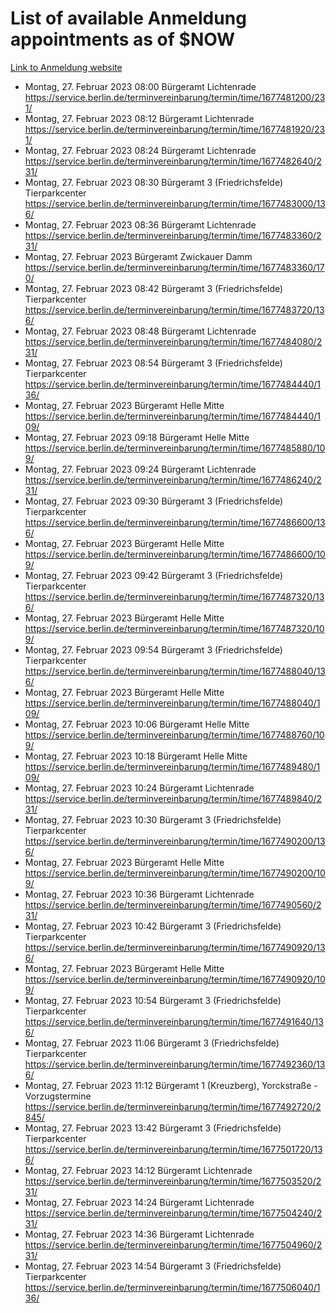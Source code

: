 # List of available Anmeldung appointments as of $NOW
[Link to Anmeldung website](https://service.berlin.de/terminvereinbarung/termin/tag.php?termin=1&anliegen[]=120686&dienstleisterlist=122210,122217,327316,122219,327312,122227,327314,122231,327346,122243,327348,122254,122252,329742,122260,329745,122262,329748,122271,327278,122273,327274,122277,327276,330436,122280,327294,122282,327290,122284,327292,122291,327270,122285,327266,122286,327264,122296,327268,150230,329760,122297,327286,122294,327284,122312,329763,122314,329775,122304,327330,122311,327334,122309,327332,317869,122281,327352,122279,329772,122283,122276,327324,122274,327326,122267,329766,122246,327318,122251,327320,122257,327322,122208,327298,122226,327300&herkunft=http%3A%2F%2Fservice.berlin.de%2Fdienstleistung%2F120686%2F)
- Montag, 27. Februar 2023 08:00 Bürgeramt Lichtenrade https://service.berlin.de/terminvereinbarung/termin/time/1677481200/231/
- Montag, 27. Februar 2023 08:12 Bürgeramt Lichtenrade https://service.berlin.de/terminvereinbarung/termin/time/1677481920/231/
- Montag, 27. Februar 2023 08:24 Bürgeramt Lichtenrade https://service.berlin.de/terminvereinbarung/termin/time/1677482640/231/
- Montag, 27. Februar 2023 08:30 Bürgeramt 3 (Friedrichsfelde) Tierparkcenter https://service.berlin.de/terminvereinbarung/termin/time/1677483000/136/
- Montag, 27. Februar 2023 08:36 Bürgeramt Lichtenrade https://service.berlin.de/terminvereinbarung/termin/time/1677483360/231/
- Montag, 27. Februar 2023  Bürgeramt Zwickauer Damm https://service.berlin.de/terminvereinbarung/termin/time/1677483360/170/
- Montag, 27. Februar 2023 08:42 Bürgeramt 3 (Friedrichsfelde) Tierparkcenter https://service.berlin.de/terminvereinbarung/termin/time/1677483720/136/
- Montag, 27. Februar 2023 08:48 Bürgeramt Lichtenrade https://service.berlin.de/terminvereinbarung/termin/time/1677484080/231/
- Montag, 27. Februar 2023 08:54 Bürgeramt 3 (Friedrichsfelde) Tierparkcenter https://service.berlin.de/terminvereinbarung/termin/time/1677484440/136/
- Montag, 27. Februar 2023  Bürgeramt Helle Mitte https://service.berlin.de/terminvereinbarung/termin/time/1677484440/109/
- Montag, 27. Februar 2023 09:18 Bürgeramt Helle Mitte https://service.berlin.de/terminvereinbarung/termin/time/1677485880/109/
- Montag, 27. Februar 2023 09:24 Bürgeramt Lichtenrade https://service.berlin.de/terminvereinbarung/termin/time/1677486240/231/
- Montag, 27. Februar 2023 09:30 Bürgeramt 3 (Friedrichsfelde) Tierparkcenter https://service.berlin.de/terminvereinbarung/termin/time/1677486600/136/
- Montag, 27. Februar 2023  Bürgeramt Helle Mitte https://service.berlin.de/terminvereinbarung/termin/time/1677486600/109/
- Montag, 27. Februar 2023 09:42 Bürgeramt 3 (Friedrichsfelde) Tierparkcenter https://service.berlin.de/terminvereinbarung/termin/time/1677487320/136/
- Montag, 27. Februar 2023  Bürgeramt Helle Mitte https://service.berlin.de/terminvereinbarung/termin/time/1677487320/109/
- Montag, 27. Februar 2023 09:54 Bürgeramt 3 (Friedrichsfelde) Tierparkcenter https://service.berlin.de/terminvereinbarung/termin/time/1677488040/136/
- Montag, 27. Februar 2023  Bürgeramt Helle Mitte https://service.berlin.de/terminvereinbarung/termin/time/1677488040/109/
- Montag, 27. Februar 2023 10:06 Bürgeramt Helle Mitte https://service.berlin.de/terminvereinbarung/termin/time/1677488760/109/
- Montag, 27. Februar 2023 10:18 Bürgeramt Helle Mitte https://service.berlin.de/terminvereinbarung/termin/time/1677489480/109/
- Montag, 27. Februar 2023 10:24 Bürgeramt Lichtenrade https://service.berlin.de/terminvereinbarung/termin/time/1677489840/231/
- Montag, 27. Februar 2023 10:30 Bürgeramt 3 (Friedrichsfelde) Tierparkcenter https://service.berlin.de/terminvereinbarung/termin/time/1677490200/136/
- Montag, 27. Februar 2023  Bürgeramt Helle Mitte https://service.berlin.de/terminvereinbarung/termin/time/1677490200/109/
- Montag, 27. Februar 2023 10:36 Bürgeramt Lichtenrade https://service.berlin.de/terminvereinbarung/termin/time/1677490560/231/
- Montag, 27. Februar 2023 10:42 Bürgeramt 3 (Friedrichsfelde) Tierparkcenter https://service.berlin.de/terminvereinbarung/termin/time/1677490920/136/
- Montag, 27. Februar 2023  Bürgeramt Helle Mitte https://service.berlin.de/terminvereinbarung/termin/time/1677490920/109/
- Montag, 27. Februar 2023 10:54 Bürgeramt 3 (Friedrichsfelde) Tierparkcenter https://service.berlin.de/terminvereinbarung/termin/time/1677491640/136/
- Montag, 27. Februar 2023 11:06 Bürgeramt 3 (Friedrichsfelde) Tierparkcenter https://service.berlin.de/terminvereinbarung/termin/time/1677492360/136/
- Montag, 27. Februar 2023 11:12 Bürgeramt 1 (Kreuzberg), Yorckstraße - Vorzugstermine https://service.berlin.de/terminvereinbarung/termin/time/1677492720/2845/
- Montag, 27. Februar 2023 13:42 Bürgeramt 3 (Friedrichsfelde) Tierparkcenter https://service.berlin.de/terminvereinbarung/termin/time/1677501720/136/
- Montag, 27. Februar 2023 14:12 Bürgeramt Lichtenrade https://service.berlin.de/terminvereinbarung/termin/time/1677503520/231/
- Montag, 27. Februar 2023 14:24 Bürgeramt Lichtenrade https://service.berlin.de/terminvereinbarung/termin/time/1677504240/231/
- Montag, 27. Februar 2023 14:36 Bürgeramt Lichtenrade https://service.berlin.de/terminvereinbarung/termin/time/1677504960/231/
- Montag, 27. Februar 2023 14:54 Bürgeramt 3 (Friedrichsfelde) Tierparkcenter https://service.berlin.de/terminvereinbarung/termin/time/1677506040/136/
